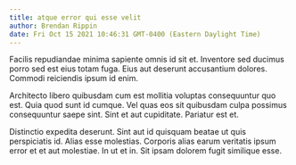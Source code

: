 ```yaml
---
title: atque error qui esse velit
author: Brendan Rippin
date: Fri Oct 15 2021 10:46:31 GMT-0400 (Eastern Daylight Time)
---
```

Facilis repudiandae minima sapiente omnis id sit et. Inventore sed ducimus porro sed est eius totam fuga. Eius aut deserunt accusantium dolores. Commodi reiciendis ipsum id enim.

 Architecto libero quibusdam cum est mollitia voluptas consequuntur quo est. Quia quod sunt id cumque. Vel quas eos sit quibusdam culpa possimus consequuntur saepe sint. Sint et aut cupiditate. Pariatur est et.

 Distinctio expedita deserunt. Sint aut id quisquam beatae ut quis perspiciatis id. Alias esse molestias. Corporis alias earum veritatis ipsum error et et aut molestiae. In ut et in. Sit ipsam dolorem fugit similique esse.